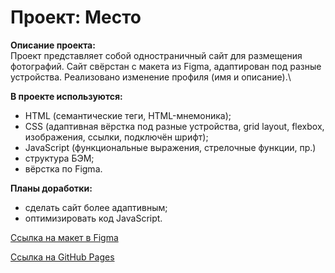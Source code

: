 # Проект: Место

**Описание проекта:**\
Проект представляет собой одностраничный сайт для размещения фотографий.
Сайт свёрстан с макета из Figma, адаптирован под разные устройства. Реализовано изменение профиля (имя и описание).\

**В проекте используются:**
- HTML (семантические теги, HTML-мнемоника);
- CSS (адаптивная вёрстка под разные устройства, grid layout, flexbox, изображения, ссылки, подключён шрифт);
- JavaScript (функциональные выражения, стрелочные функции, пр.)
- структура БЭМ;
- вёрстка по Figma.

**Планы доработки:**
- сделать сайт более адаптивным;
- оптимизировать код JavaScript.

[Ссылка на макет в Figma](https://www.figma.com/file/2cn9N9jSkmxD84oJik7xL7/JavaScript.-Sprint-4?node-id=0%3A1)

[Ссылка на GitHub Pages](https://yulyachi.github.io/mesto/)